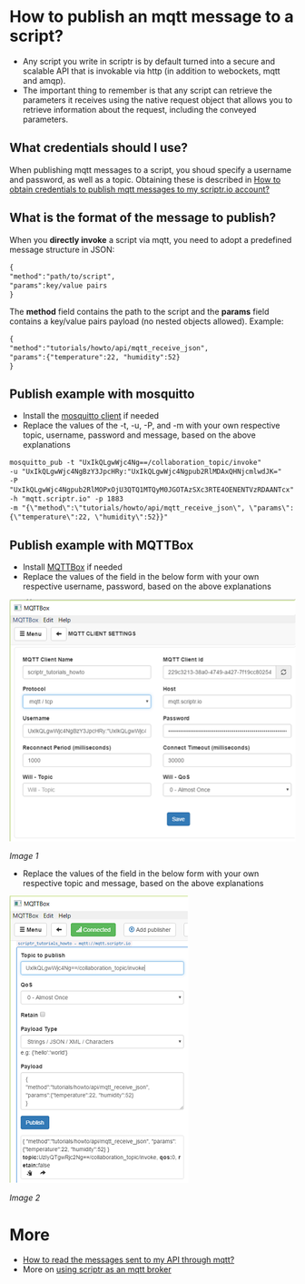 
# How to publish an mqtt message to a script? ##

- Any script you write in scriptr is by default turned into a secure and scalable API that is invokable via http (in addition to webockets, mqtt and amqp).
- The important thing to remember is that any script can retrieve the parameters it receives using the native request object that allows you to retrieve information about the request, including the conveyed parameters.

## What credentials should I use? ##

When publishing mqtt messages to a script, you shoud specify a username and password, as well as a topic. 
Obtaining these is described in [How to obtain credentials to publish mqtt messages to my scriptr.io account?](../mqtt/obtain_credentials.md)

## What is the format of the message to publish?

When you **directly invoke** a script via mqtt, you need to adopt a predefined message structure in JSON:
```
{
"method":"path/to/script",
"params":key/value pairs
}
```
The **method** field contains the path to the script and the **params** field contains a key/value pairs payload (no nested objects allowed). Example:
```
{
"method":"tutorials/howto/api/mqtt_receive_json",
"params":{"temperature":22, "humidity":52}
}
```

## Publish example with mosquitto ##

- Install the [mosquitto client](http://mosquitto.org/download/) if needed
- Replace the values of the -t, -u, -P, and -m with your own respective topic, username, password and message, based on the above explanations

```
mosquitto_pub -t "UxIkQLgwWjc4Ng==/collaboration_topic/invoke" 
-u "UxIkQLgwWjc4NgBzY3JpcHRy:"UxIkQLgwWjc4Ngpub2RlMDAxQHNjcmlwdJK=" 
-P "UxIkQLgwWjc4Ngpub2RlMOPxOjU3QTQ1MTQyM0JGOTAzSXc3RTE4OENENTVzRDAANTcx" 
-h "mqtt.scriptr.io" -p 1883 
-m "{\"method\":\"tutorials/howto/api/mqtt_receive_json\", \"params\":{\"temperature\":22, \"humidity\":52}}"
```

## Publish example with MQTTBox ##

- Install [MQTTBox](http://workswithweb.com/html/mqttbox/downloads.html) if needed
- Replace the values of the field in the below form with your own respective username, password, based on the above explanations

![Configure MQTTBox](./images/configure_mqtbox.png)

*Image 1*

- Replace the values of the field in the below form with your own respective topic and message, based on the above explanations

![Configure Publish](./images/configure_mqtbox_publish.png)

*Image 2*

# More

- [How to read the messages sent to my API through mqtt?](./read_mqtt_messages.md)
- More on [using scriptr as an mqtt broker](https://www.scriptr.io/documentation#documentation-communicating-over-mqttScriptr.ioMQTTBroker)



